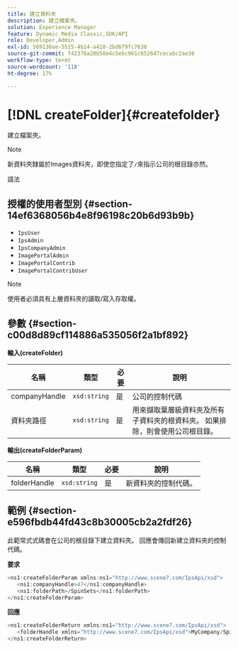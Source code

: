 ```yaml
---
title: 建立資料夾
description: 建立檔案夾。
solution: Experience Manager
feature: Dynamic Media Classic,SDK/API
role: Developer,Admin
exl-id: 569130ae-5515-4b14-a410-2bd6f9fc7638
source-git-commit: f42378a20b58e4c5ebc961c6526d7cecabc2ae38
workflow-type: tm+mt
source-wordcount: '118'
ht-degree: 17%

---
```


# [!DNL createFolder]{#createfolder}

建立檔案夾。

>[!NOTE]
>
>新資料夾隸屬於Images資料夾，即使您指定了`/`來指示公司的根目錄亦然。

語法

## 授權的使用者型別 {#section-14ef6368056b4e8f96198c20b6d93b9b}

* `IpsUser`
* `IpsAdmin`
* `IpsCompanyAdmin`
* `ImagePortalAdmin`
* `ImagePortalContrib`
* `ImagePortalContribUser`

>[!NOTE]
>
>使用者必須具有上層資料夾的讀取/寫入存取權。

## 參數 {#section-c00d8d89cf114886a535056f2a1bf892}

**輸入(createFolder)**

| 名稱 | 類型 | 必要 | 說明 |
|---|---|---|---|
| companyHandle | `xsd:string` | 是 | 公司的控制代碼 |
| 資料夾路徑 | `xsd:string` | 是 | 用來擷取葉層級資料夾及所有子資料夾的根資料夾。 如果排除，則會使用公司根目錄。 |

**輸出(createFolderParam)**

| 名稱 | 類型 | 必要 | 說明 |
|---|---|---|---|
| folderHandle | `xsd:string` | 是 | 新資料夾的控制代碼。 |

## 範例 {#section-e596fbdb44fd43c8b30005cb2a2fdf26}

此範常式式碼會在公司的根目錄下建立資料夾。 回應會傳回新建立資料夾的控制代碼。

**要求**

```java
<ns1:createFolderParam xmlns:ns1="http://www.scene7.com/IpsApi/xsd">
   <ns1:companyHandle>47</ns1:companyHandle>
   <ns1:folderPath>/SpinSets</ns1:folderPath>
</ns1:createFolderParam>
```

**回應**

```java
<ns1:createFolderReturn xmlns:ns1="http://www.scene7.com/IpsApi/xsd">
   <folderHandle xmlns="http://www.scene7.com/IpsApi/xsd">MyCompany/SpinSets/</folderHandle>
</ns1:createFolderReturn>
```
